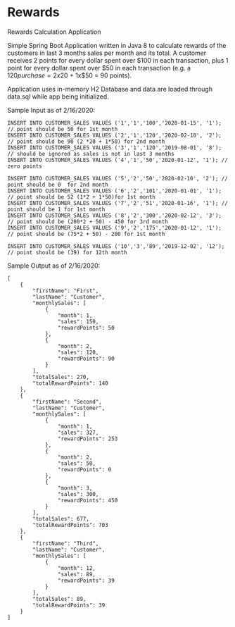 # Rewards
Rewards Calculation Application 

Simple Spring Boot Application written in Java 8 to calculate rewards of the customers in last 3 months sales per month and its total. 
A customer receives 2 points for every dollar spent over $100 in each transaction, plus 1 point for every dollar spent over $50 in each transaction 
(e.g. a $120 purchase = 2x$20 + 1x$50 = 90 points).
 
Application uses in-memory H2 Database and data are loaded through data.sql while app being initialized.

Sample Input as of 2/16/2020:
```
INSERT INTO CUSTOMER_SALES VALUES ('1','1','100','2020-01-15', '1'); // point should be 50 for 1st month
INSERT INTO CUSTOMER_SALES VALUES ('2','1','120','2020-02-10', '2'); // point should be 90 (2 *20 + 1*50) for 2nd month
INSERT INTO CUSTOMER_SALES VALUES ('3','1','120','2019-08-01', '8'); // should be ignored as sales is not in last 3 months
INSERT INTO CUSTOMER_SALES VALUES ('4','1','50','2020-01-12', '1'); // zero points 

INSERT INTO CUSTOMER_SALES VALUES ('5','2','50','2020-02-10', '2'); // point should be 0  for 2nd month
INSERT INTO CUSTOMER_SALES VALUES ('6','2','101','2020-01-01', '1'); // point should be 52 (1*2 + 1*50)for 1st month
INSERT INTO CUSTOMER_SALES VALUES ('7','2','51','2020-01-16', '1'); // point should be 1 for 1st month
INSERT INTO CUSTOMER_SALES VALUES ('8','2','300','2020-02-12', '3'); // point should be (200*2 + 50) - 450 for 3rd month
INSERT INTO CUSTOMER_SALES VALUES ('9','2','175','2020-01-12', '1'); // point should be (75*2 + 50) - 200 for 1st month

INSERT INTO CUSTOMER_SALES VALUES ('10','3','89','2019-12-02', '12'); // point should be (39) for 12th month
```

Sample Output as of 2/16/2020:
```
[
    {
        "firstName": "First",
        "lastName": "Customer",
        "monthlySales": [
            {
                "month": 1,
                "sales": 150,
                "rewardPoints": 50
            },
            {
                "month": 2,
                "sales": 120,
                "rewardPoints": 90
            }
        ],
        "totalSales": 270,
        "totalRewardPoints": 140
    },
    {
        "firstName": "Second",
        "lastName": "Customer",
        "monthlySales": [
            {
                "month": 1,
                "sales": 327,
                "rewardPoints": 253
            },
            {
                "month": 2,
                "sales": 50,
                "rewardPoints": 0
            },
            {
                "month": 3,
                "sales": 300,
                "rewardPoints": 450
            }
        ],
        "totalSales": 677,
        "totalRewardPoints": 703
    },
    {
        "firstName": "Third",
        "lastName": "Customer",
        "monthlySales": [
            {
                "month": 12,
                "sales": 89,
                "rewardPoints": 39
            }
        ],
        "totalSales": 89,
        "totalRewardPoints": 39
    }
]
```
